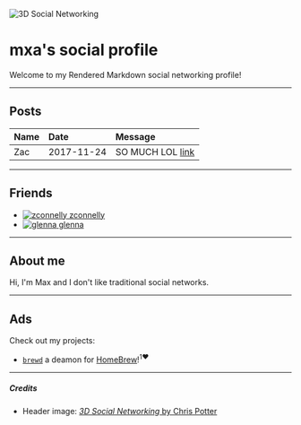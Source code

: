 ![3D Social Networking](https://farm9.staticflickr.com/8450/7975205041_7a5e4b65ff_t.jpg)

mxa's social profile
================

Welcome to my Rendered Markdown social networking profile!

---

## Posts

| Name | Date       | Message                                                   |
|:-----|:-----------|:----------------------------------------------------------|
| Zac  | 2017-11-24 | SO MUCH LOL [link](https://i.imgur.com/osuOE6D.png)       |

---

## Friends

* [![zconnelly](https://avatars0.githubusercontent.com/u/24896685?s=32&v=4) zconnelly](https://github.com/zconnelly/social)
* [![glenna](https://avatars1.githubusercontent.com/u/1899476?s=32&v=4) glenna](https://github.com/glenna/social)

---

## About me

Hi, I'm Max and I don't like traditional social networks.

---

## Ads

Check out my projects:
* [`brewd`](https://github.com/0bmxa/brewd) a deamon for [HomeBrew](https://brew.sh)!<sup>1♥</sup>

---

##### Credits

* Header image: [_3D Social Networking_ by Chris Potter](https://www.flickr.com/photos/86530412@N02/7975205041/in/photolist-d9K1Bc-ob2uFD-oJAfUB-8CkFfG-8DjZ9g-9f8Yyx-8nc4go-7U6fXV-ZA3gh3-KaG7Gq-aWjPnz-S4xEyX-21DAmdc-o7xooE-Z2r312-7NKXxc-U4ktbr-XraPbQ-cNdpgW-9thJVu-XRfidN-XWqHW4-9hemco-YkjyCw-dRw3yS-5UMmhm-6iSnPv-nEr6ZN-8x1H3r-6m9ZsH-q96kV6-Yu37if-6nVQGi-ch1C5u-XrkwFy-T8bkNi-8TNvh-21e2s9A-WCUzZT-VsMdvb-83SKAv-pYgwMM-6rne1W-4Podbt-avZUVo-nwivUQ-q4wgkJ-5Vwpt9-6rnjnu-UzfL5b)

